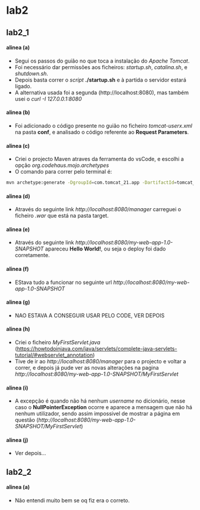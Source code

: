 # lab2

## lab2_1

#### alinea (a)
- Segui os passos do guião no que toca a instalação do *Apache Tomcat*.
- Foi necessário dar permissões aos ficheiros: *startup.sh*, *catalina.sh*, e *shutdown.sh*.  
- Depois basta correr o *script* **./startup.sh** e à partida o servidor estará ligado.  
- A alternativa usada foi a segunda (http://localhost:8080), mas também usei o *curl -I 127.0.0.1:8080*

#### alinea (b)

- Foi adicionado o código presente no guião no ficheiro *tomcat-userx.xml* na pasta **conf**, e analisado o código referente ao **Request Parameters**.

#### alinea (c)

- Criei o projecto Maven atraves da ferramenta do vsCode, e escolhi a opção *org.codehaus.mojo.archetypes*
- O comando para correr pelo terminal é: 
```bash
mvn archetype:generate -DgroupId=com.tomcat_21.app -DartifactId=tomcat_webapp -DarchetypeArtifactId=webapp-javaee7 -DarchetypeGroupId=org.codehaus.mojo.archetypes -DarchetypeVersion=1.1 -DinteractiveMode=false
```

#### alinea (d)

- Através do seguinte link *http://localhost:8080/manager* carreguei o ficheiro *.war* que está na pasta target.

#### alinea (e)

- Através do seguinte link *http://localhost:8080/my-web-app-1.0-SNAPSHOT* apareceu **Hello World!**, ou seja o deploy foi dado corretamente.

#### alinea (f)

- EStava tudo a funcionar no seguinte url *http://localhost:8080/my-web-app-1.0-SNAPSHOT*

#### alinea (g)

- NAO ESTAVA A CONSEGUIR USAR PELO CODE, VER DEPOIS

#### alinea (h)

- Criei o ficheiro *MyFirstServlet.java* (https://howtodoinjava.com/java/servlets/complete-java-servlets-tutorial/#webservlet_annotation)
- Tive de ir ao *http://localhost:8080/manager* para o projecto e voltar a correr, e depois já pude ver as novas alterações na pagina *http://localhost:8080/my-web-app-1.0-SNAPSHOT/MyFirstServlet*

#### alinea (i)

- A excepção é quando não há nenhum *username* no dicionário, nesse caso o **NullPointerException** ocorre e aparece a mensagem que não há nenhum utilizador, sendo assim impossivel de mostrar a página em questão (*http://localhost:8080/my-web-app-1.0-SNAPSHOT/MyFirstServlet*)

#### alinea (j)

- Ver depois...

## lab2_2

#### alinea (a)

- Não entendi muito bem se oq fiz era o correto.

